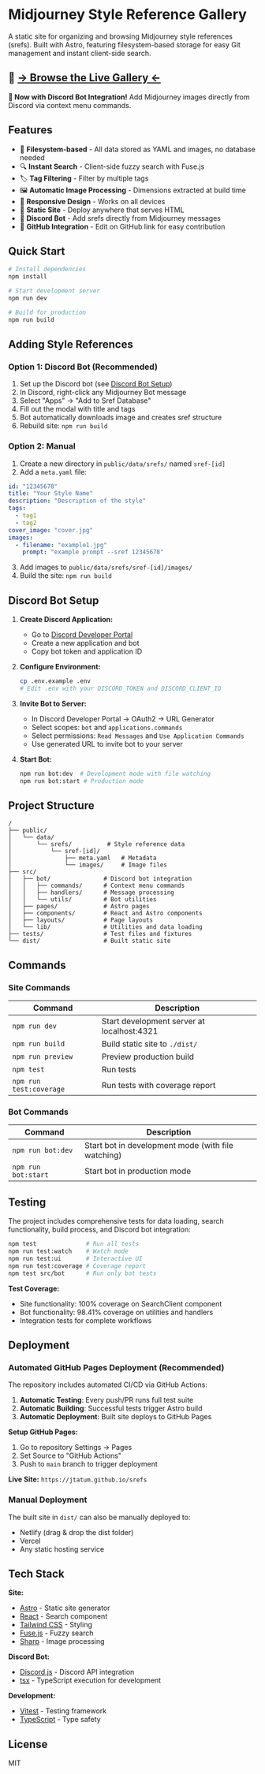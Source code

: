 # Midjourney Style Reference Gallery

A static site for organizing and browsing Midjourney style references (srefs). Built with Astro, featuring filesystem-based storage for easy Git management and instant client-side search.

## 🚀 **[→ Browse the Live Gallery ←](https://jtatum.github.io/srefs)**

**🤖 Now with Discord Bot Integration!** Add Midjourney images directly from Discord via context menu commands.

## Features

- 📁 **Filesystem-based** - All data stored as YAML and images, no database needed
- 🔍 **Instant Search** - Client-side fuzzy search with Fuse.js
- 🏷️ **Tag Filtering** - Filter by multiple tags
- 🖼️ **Automatic Image Processing** - Dimensions extracted at build time
- 📱 **Responsive Design** - Works on all devices
- 🚀 **Static Site** - Deploy anywhere that serves HTML
- 🤖 **Discord Bot** - Add srefs directly from Midjourney messages
- 🔗 **GitHub Integration** - Edit on GitHub link for easy contribution

## Quick Start

```bash
# Install dependencies
npm install

# Start development server
npm run dev

# Build for production
npm run build
```

## Adding Style References

### Option 1: Discord Bot (Recommended)

1. Set up the Discord bot (see [Discord Bot Setup](#discord-bot-setup))
2. In Discord, right-click any Midjourney Bot message
3. Select "Apps" → "Add to Sref Database"
4. Fill out the modal with title and tags
5. Bot automatically downloads image and creates sref structure
6. Rebuild site: `npm run build`

### Option 2: Manual

1. Create a new directory in `public/data/srefs/` named `sref-[id]`
2. Add a `meta.yaml` file:

```yaml
id: "12345678"
title: "Your Style Name"
description: "Description of the style"
tags:
  - tag1
  - tag2
cover_image: "cover.jpg"
images:
  - filename: "example1.jpg"
    prompt: "example prompt --sref 12345678"
```

3. Add images to `public/data/srefs/sref-[id]/images/`
4. Build the site: `npm run build`

## Discord Bot Setup

1. **Create Discord Application:**
   - Go to [Discord Developer Portal](https://discord.com/developers/applications)
   - Create a new application and bot
   - Copy bot token and application ID

2. **Configure Environment:**
   ```bash
   cp .env.example .env
   # Edit .env with your DISCORD_TOKEN and DISCORD_CLIENT_ID
   ```

3. **Invite Bot to Server:**
   - In Discord Developer Portal → OAuth2 → URL Generator
   - Select scopes: `bot` and `applications.commands`
   - Select permissions: `Read Messages` and `Use Application Commands`
   - Use generated URL to invite bot to your server

4. **Start Bot:**
   ```bash
   npm run bot:dev  # Development mode with file watching
   npm run bot:start # Production mode
   ```

## Project Structure

```
/
├── public/
│   └── data/
│       └── srefs/          # Style reference data
│           └── sref-[id]/
│               ├── meta.yaml   # Metadata
│               └── images/     # Image files
├── src/
│   ├── bot/               # Discord bot integration
│   │   ├── commands/      # Context menu commands
│   │   ├── handlers/      # Message processing
│   │   └── utils/         # Bot utilities
│   ├── pages/             # Astro pages
│   ├── components/        # React and Astro components
│   ├── layouts/           # Page layouts
│   └── lib/               # Utilities and data loading
├── tests/                 # Test files and fixtures
└── dist/                  # Built static site
```

## Commands

### Site Commands
| Command | Description |
|---------|-------------|
| `npm run dev` | Start development server at localhost:4321 |
| `npm run build` | Build static site to `./dist/` |
| `npm run preview` | Preview production build |
| `npm test` | Run tests |
| `npm run test:coverage` | Run tests with coverage report |

### Bot Commands
| Command | Description |
|---------|-------------|
| `npm run bot:dev` | Start bot in development mode (with file watching) |
| `npm run bot:start` | Start bot in production mode |

## Testing

The project includes comprehensive tests for data loading, search functionality, build process, and Discord bot integration:

```bash
npm test              # Run all tests
npm run test:watch    # Watch mode
npm run test:ui       # Interactive UI
npm run test:coverage # Coverage report
npm test src/bot      # Run only bot tests
```

**Test Coverage:**
- Site functionality: 100% coverage on SearchClient component
- Bot functionality: 98.41% coverage on utilities and handlers
- Integration tests for complete workflows

## Deployment

### Automated GitHub Pages Deployment (Recommended)

The repository includes automated CI/CD via GitHub Actions:

1. **Automatic Testing**: Every push/PR runs full test suite
2. **Automatic Building**: Successful tests trigger Astro build
3. **Automatic Deployment**: Built site deploys to GitHub Pages

**Setup GitHub Pages:**
1. Go to repository Settings → Pages
2. Set Source to "GitHub Actions"
3. Push to `main` branch to trigger deployment

**Live Site:** `https://jtatum.github.io/srefs`

### Manual Deployment

The built site in `dist/` can also be manually deployed to:
- Netlify (drag & drop the dist folder)
- Vercel
- Any static hosting service

## Tech Stack

**Site:**
- [Astro](https://astro.build) - Static site generator
- [React](https://react.dev) - Search component
- [Tailwind CSS](https://tailwindcss.com) - Styling
- [Fuse.js](https://fusejs.io) - Fuzzy search
- [Sharp](https://sharp.pixelplumbing.com) - Image processing

**Discord Bot:**
- [Discord.js](https://discord.js.org) - Discord API integration
- [tsx](https://tsx.is) - TypeScript execution for development

**Development:**
- [Vitest](https://vitest.dev) - Testing framework
- [TypeScript](https://typescriptlang.org) - Type safety

## License

MIT